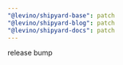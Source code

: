 ```yaml
---
"@levino/shipyard-base": patch
"@levino/shipyard-blog": patch
"@levino/shipyard-docs": patch
---
```


release bump
